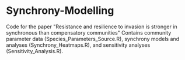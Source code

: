 # Synchrony-Modelling
Code for the paper "Resistance and resilience to invasion is stronger in synchronous than compensatory communities"
Contains community parameter data (Species_Parameters_Source.R), synchrony models and analyses (Synchrony_Heatmaps.R), and sensitivity analyses (Sensitivity_Analysis.R).

